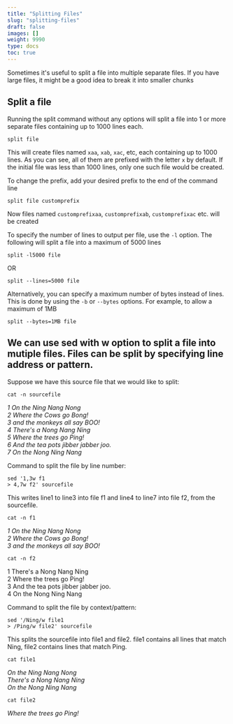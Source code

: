 ```yaml
---
title: "Splitting Files"
slug: "splitting-files"
draft: false
images: []
weight: 9990
type: docs
toc: true
---
```


Sometimes it's useful to split a file into multiple separate files. If you have large files, it might be a good idea to break it into smaller chunks

## Split a file
Running the split command without any options will split a file into 1 or more separate files containing up to 1000 lines each.

    split file

This will create files named `xaa`, `xab`, `xac`, etc, each containing up to 1000 lines. As you can see, all of them are prefixed with the letter `x` by default. If the initial file was less than 1000 lines, only one such file would be created.

To change the prefix, add your desired prefix to the end of the command line

    split file customprefix

Now files named `customprefixaa`, `customprefixab`, `customprefixac` etc. will be created

To specify the number of lines to output per file, use the `-l` option. The following will split a file into a maximum of 5000 lines

    split -l5000 file

OR

    split --lines=5000 file

Alternatively, you can specify a maximum number of bytes instead of lines. This is done by using the `-b` or `--bytes` options. For example, to allow a maximum of 1MB

    split --bytes=1MB file

## We can use sed with w option to split a file into mutiple files. Files can be split by specifying line address or pattern.
Suppose we have this source file that we would like to split:

    cat -n sourcefile
 *1  On the Ning Nang Nong  
 2  Where the Cows go Bong!  
 3  and the monkeys all say BOO!  
 4  There's a Nong Nang Ning  
 5  Where the trees go Ping!  
 6  And the tea pots jibber jabber joo.  
 7  On the Nong Ning Nang*
     
Command to split the file by line number:

    sed '1,3w f1
    > 4,7w f2' sourcefile
This writes line1 to line3 into file f1 and line4 to line7 into file f2, from the sourcefile.

    cat -n f1
 *1  On the Ning Nang Nong  
 2  Where the Cows go Bong!  
 3  and the monkeys all say BOO!* 

    cat -n f2 
 1  There's a Nong Nang Ning  
 2  Where the trees go Ping!  
 3  And the tea pots jibber jabber joo.  
 4  On the Nong Ning Nang

Command to split the file by context/pattern:

    sed '/Ning/w file1
    > /Ping/w file2' sourcefile
This splits the sourcefile into file1 and file2.
file1 contains all lines that match Ning, file2 contains lines that match Ping.

    cat file1
*On the Ning Nang Nong  
There's a Nong Nang Ning  
On the Nong Ning Nang*  

    cat file2
*Where the trees go Ping!*


     







